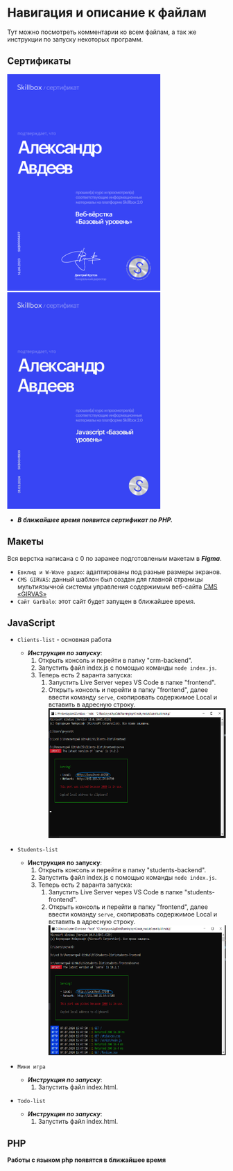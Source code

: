 # Навигация и описание к файлам

Тут можно посмотреть комментарии ко всем файлам, а так же инструкции по запуску некоторых программ.

## Сертификаты

<img src='./Сертификаты Skillbox/Сертификат по верстке.png' height='500px'>
<img src='./Сертификаты Skillbox/Сертификат по JS.jpg' height='500px'>

* ___В ближайшее время появится сертификат по PHP.___


## Макеты

  Вся верстка написана с 0 по заранее подготовленым макетам в  ___Figma___.
* ```Евклид и W-Wave радио```: адаптированы под разные размеры экранов.
* ```CMS GIRVAS```: данный шаблон был создан для главной страницы мультиязычной системы управления содержимым веб-сайта  [CMS «GIRVAS»](https://vk.com/page-223383716_57251338)
* ```Сайт Garbalo```: этот сайт будет запущен в ближайшее время.


## JavaScript

* ```Clients-list``` - основная работа
   * ___Инструкция по запуску___:        
        1. Открыть консоль и перейти в папку "crm-backend".
        2. Запустить файл index.js с помощью команды ```node index.js```.         
        3. Теперь есть 2 варанта запуска:
           1. Запустить Live Server через VS Code в папке "frontend".
           2. Открыть консоль и перейти в папку "frontend", далее ввести команду ```serve```, скопировать содержимое Local и вставить в адресную строку. <img src='./img/Инструкция к запуску Client-list.png' height='300px'>
                       

* ```Students-list```
  * __Инструкция по запуску__:
      1. Открыть консоль и перейти в папку "students-backend".
      2. Запустить файл index.js с помощью команды ```node index.js```.  
      3. Теперь есть 2 варанта запуска:
         1. Запустить Live Server через VS Code в папке "students-frontend".  
         2. Открыть консоль и перейти в папку "frontend", далее ввести команду ```serve```, скопировать содержимое Local и вставить в адресную строку. <img src='./img/Инструкция к запуску Students-list.png' height='300px'>
  
* ```Мини игра``` 
    * ___Инструкция по запуску___:  
       1. Запустить файл index.html.
   

* ```Todo-list```
   * ___Инструкция по запуску___:  
       1. Запустить файл index.html.


## PHP

  __Работы с языком php появятся в ближайшее время__